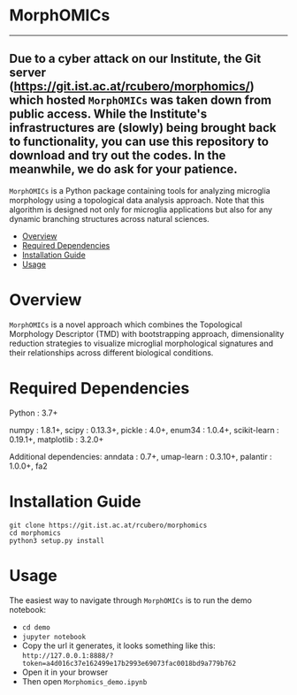 # MorphOMICs

------
Due to a cyber attack on our Institute, the Git server (https://git.ist.ac.at/rcubero/morphomics/) which hosted `MorphOMICs` was taken down from public access. While the Institute's infrastructures are (slowly) being brought back to functionality, you can use this repository to download and try out the codes. In the meanwhile, we do ask for your patience.
------

`MorphOMICs` is a Python package containing tools for analyzing microglia morphology using a topological data analysis approach. Note that this algorithm is designed not only for microglia applications but also for any dynamic branching structures across natural sciences.

- [Overview](#overview)
- [Required Dependencies](#required-dependencies)
- [Installation Guide](#installation-guide)
- [Usage](#usage)

# Overview
`MorphOMICs` is a novel approach which combines the Topological Morphology Descriptor (TMD) with bootstrapping approach, dimensionality reduction strategies to visualize microglial morphological signatures and their relationships across different biological conditions.


# Required Dependencies
Python : 3.7+

numpy : 1.8.1+, scipy : 0.13.3+, pickle : 4.0+, enum34 : 1.0.4+, scikit-learn : 0.19.1+, matplotlib : 3.2.0+

Additional dependencies:
anndata : 0.7+, umap-learn : 0.3.10+, palantir : 1.0.0+, fa2

# Installation Guide
```
git clone https://git.ist.ac.at/rcubero/morphomics
cd morphomics
python3 setup.py install
```

# Usage
The easiest way to navigate through `MorphOMICs` is to run the demo notebook:
  - `cd demo`
  - `jupyter notebook`
  - Copy the url it generates, it looks something like this: `http://127.0.0.1:8888/?token=a4d016c37e162499e17b2993e69073fac0018bd9a779b762`
  - Open it in your browser
  - Then open `Morphomics_demo.ipynb`

